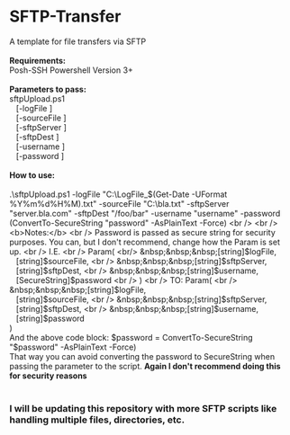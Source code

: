 # SFTP-Transfer
A template for file transfers via SFTP
<br />
<br />
<b>Requirements:</b>
<br />
Posh-SSH
Powershell Version 3+
<br />
<br />
<b>Parameters to pass:</b>
<br />
sftpUpload.ps1
<br />
&nbsp;&nbsp;&nbsp;[-logFile <String>]
         <br />
&nbsp;&nbsp;&nbsp;[-sourceFile <String>]
         <br />
&nbsp;&nbsp;&nbsp;[-sftpServer <String>]
         <br />
&nbsp;&nbsp;&nbsp;[-sftpDest <String>]
         <br />
&nbsp;&nbsp;&nbsp;[-username <String>]
         <br />
&nbsp;&nbsp;&nbsp;[-password <SecureString>]
<br />
<br />
<b>How to use:</b>
<br />
<br />
.\sftpUpload.ps1 -logFile "C:\LogFile_$(Get-Date -UFormat %Y%m%d%H%M).txt" -sourceFile "C:\bla.txt" -sftpServer "server.bla.com" -sftpDest "/foo/bar" -username "username" -password (ConvertTo-SecureString "password" -AsPlainText -Force)
<br />
<br />
<b>Notes:</b>
<br />
Password is passed as secure string for security purposes. You can, but I don't recommend, change how the Param is set up.
<br />
I.E.
<br />
Param(
<br/>
&nbsp;&nbsp;&nbsp;[string]$logFile,
    <br />
&nbsp;&nbsp;&nbsp;[string]$sourceFile,
    <br />
&nbsp;&nbsp;&nbsp;[string]$sftpServer,
    <br />
&nbsp;&nbsp;&nbsp;[string]$sftpDest,
    <br />
&nbsp;&nbsp;&nbsp;[string]$username,
     <br />
&nbsp;&nbsp;&nbsp;[SecureString]$password
<br />
)
<br />
TO:
Param(
<br />
&nbsp;&nbsp;&nbsp;[string]$logFile,
    <br />
&nbsp;&nbsp;&nbsp;[string]$sourceFile,
    <br />
&nbsp;&nbsp;&nbsp;[string]$sftpServer,
    <br />
&nbsp;&nbsp;&nbsp;[string]$sftpDest,
    <br />
&nbsp;&nbsp;&nbsp;[string]$username,
    <br />
&nbsp;&nbsp;&nbsp;[string]$password
<br />
)
<br />
And the above code block:
$password = ConvertTo-SecureString "$password" -AsPlainText -Force)
<br />
That way you can avoid converting the password to SecureString when passing the parameter to the script. <b>Again I don't recommend doing this for security reasons</b>
<br />
<br />
<h3><b>I will be updating this repository with more SFTP scripts like handling multiple files, directories, etc.</b></h3>
